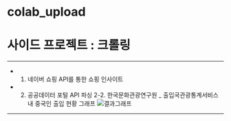# colab_upload

# 사이드 프로젝트 : 크롤링 
- - - 

 * 1. 네이버 쇼핑 API를 통한 쇼핑 인사이트 
 * 2. 공공데이터 포털 API 파싱
   2-2. 한국문화관광연구원 _ 출입국관광통계서비스 내 중국인 출입 현황 그래프
      ![결과그래프](./imges/다운로드.png) 
 - - - 
 
  
